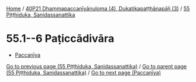
[Home](/) / [40P21 Dhammapaccanīyānuloma (4), Dukatikapaṭṭhānapāḷi (3)](...md) / [55 Piṭṭhiduka, Sanidassanattika](../40P21/55.md)

# 55.1--6 Paṭiccādivāra

* [Paccanīya](55.1--6/Paccaniya.md)

[Go to previous page (55 Piṭṭhiduka, Sanidassanattika)](../40P21/55.md) / [Go to parent page (55 Piṭṭhiduka, Sanidassanattika)](../40P21/55.md) / [Go to next page (Paccanīya)](55.1--6/Paccaniya.md)


